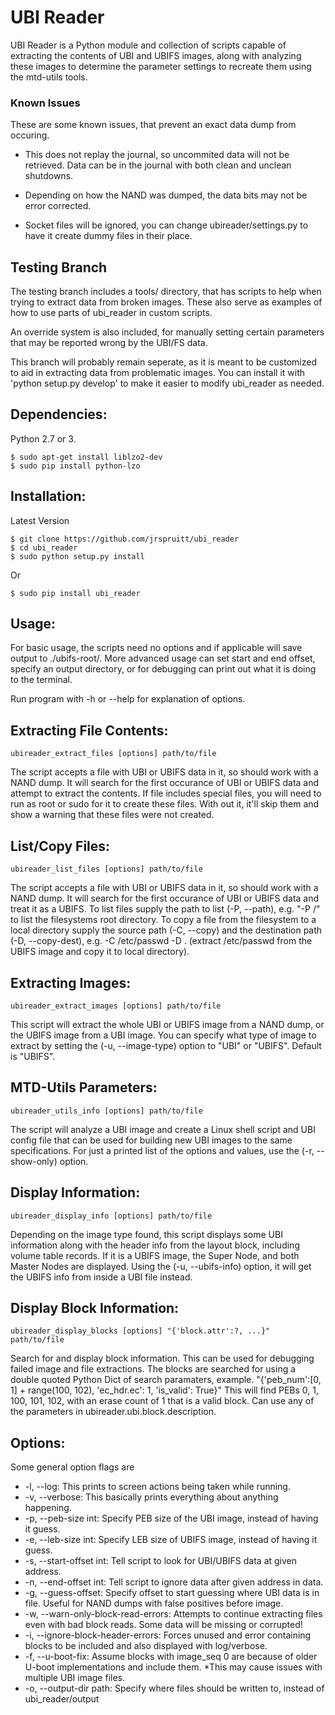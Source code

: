 # UBI Reader
UBI Reader is a Python module and collection of scripts capable of extracting
the contents of UBI and UBIFS images, along with analyzing these images to
determine the parameter settings to recreate them using the mtd-utils tools.


### Known Issues
These are some known issues, that prevent an exact data dump from occuring.

* This does not replay the journal, so uncommited data will not be retrieved. Data can be in the journal with both clean and unclean shutdowns.

* Depending on how the NAND was dumped, the data bits may not be error corrected.

* Socket files will be ignored, you can change ubireader/settings.py to have it create dummy files in their place.


## Testing Branch
The testing branch includes a tools/ directory, that has scripts to help when trying to extract data from broken images. These also serve as examples of how to use parts of ubi_reader in custom scripts.

An override system is also included, for manually setting certain parameters that may be reported wrong by the UBI/FS data.

This branch will probably remain seperate, as it is meant to be customized to aid in extracting data from problematic images. You can install it with 'python setup.py develop' to make it easier to modify ubi_reader as needed.


## Dependencies:

Python 2.7 or 3.

    $ sudo apt-get install liblzo2-dev
    $ sudo pip install python-lzo


## Installation:

Latest Version

    $ git clone https://github.com/jrspruitt/ubi_reader
    $ cd ubi_reader
    $ sudo python setup.py install

Or

    $ sudo pip install ubi_reader


## Usage:
For basic usage, the scripts need no options and if applicable will save output
to ./ubifs-root/. More advanced usage can set start and end offset, specify
an output directory, or for debugging can print out what it is doing to the
terminal.

Run program with -h or --help for explanation of options.

## Extracting File Contents:
    ubireader_extract_files [options] path/to/file

The script accepts a file with UBI or UBIFS data in it, so should work with a NAND
dump. It will search for the first occurance of UBI or UBIFS data and attempt to
extract the contents. If file includes special files, you will need to run as
root or sudo for it to create these files. With out it, it'll skip them and show a
warning that these files were not created.

## List/Copy Files:
    ubireader_list_files [options] path/to/file

The script accepts a file with UBI or UBIFS data in it, so should work with a NAND
dump. It will search for the first occurance of UBI or UBIFS data and treat it as
a UBIFS. To list files supply the path to list (-P, --path), e.g. "-P /" to list
the filesystems root directory. To copy a file from the filesystem to a local directory
supply the source path (-C, --copy) and the destination path (-D, --copy-dest),
e.g. -C /etc/passwd -D . (extract /etc/passwd from the UBIFS image and copy it to
local directory).

## Extracting Images:
    ubireader_extract_images [options] path/to/file

This script will extract the whole UBI or UBIFS image from a NAND dump, or the UBIFS
image from a UBI image. You can specify what type of image to extract by setting the
(-u, --image-type) option to "UBI" or "UBIFS". Default is "UBIFS".

## MTD-Utils Parameters:
    ubireader_utils_info [options] path/to/file

The script will analyze a UBI image and create a Linux shell script and UBI config
file that can be used for building new UBI images to the same specifications. For
just a printed list of the options and values, use the (-r, --show-only) option.

## Display Information:
    ubireader_display_info [options] path/to/file

Depending on the image type found, this script displays some UBI information along with
the header info from the layout block, including volume table records. If it is a UBIFS
image, the Super Node, and both Master Nodes are displayed. Using the (-u, --ubifs-info)
option, it will get the UBIFS info from inside a UBI file instead.

## Display Block Information:
    ubireader_display_blocks [options] "{'block.attr':?, ...}" path/to/file

Search for and display block information. This can be used for debugging failed image
and file extractions. The blocks are searched for using a double quoted Python Dict of
search paramaters, example. "{'peb_num':[0, 1] + range(100, 102), 'ec_hdr.ec': 1, 'is_valid': True}"
This will find PEBs 0, 1, 100, 101, 102, with an erase count of 1 that is a valid block.
Can use any of the parameters in ubireader.ubi.block.description.

## Options:
Some general option flags are
* -l, --log: This prints to screen actions being taken while running.
* -v, --verbose: This basically prints everything about anything happening.
* -p, --peb-size int: Specify PEB size of the UBI image, instead of having it guess.
* -e, --leb-size int: Specify LEB size of UBIFS image, instead of having it guess.
* -s, --start-offset int: Tell script to look for UBI/UBIFS data at given address.
* -n, --end-offset int: Tell script to ignore data after given address in data.
* -g, --guess-offset: Specify offset to start guessing where UBI data is in file. Useful for NAND dumps with false positives before image.
* -w, --warn-only-block-read-errors: Attempts to continue extracting files even with bad block reads. Some data will be missing or corrupted!
* -i, --ignore-block-header-errors: Forces unused and error containing blocks to be included and also displayed with log/verbose.
* -f, --u-boot-fix: Assume blocks with image_seq 0 are because of older U-boot implementations and include them. *This may cause issues with multiple UBI image files.
* -o, --output-dir path: Specify where files should be written to, instead of ubi_reader/output
